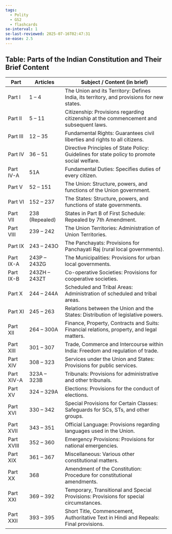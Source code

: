 ```yaml
---
tags:
  - Polity
  - GS2
  - flashcards
se-interval: 1
se-last-reviewed: 2025-07-16T02:47:31
se-ease: 2.5
---
```

## Table: Parts of the Indian Constitution and Their Brief Content

| Part       | Articles       | Subject / Content (in brief)                                                                 |
| ---------- | -------------- | -------------------------------------------------------------------------------------------- |
| Part I     | 1 – 4          | The Union and its Territory: Defines India, its territory, and provisions for new states.    |
| Part II    | 5 – 11         | Citizenship: Provisions regarding citizenship at the commencement and subsequent laws.       |
| Part III   | 12 – 35        | Fundamental Rights: Guarantees civil liberties and rights to all citizens.                   |
| Part IV    | 36 – 51        | Directive Principles of State Policy: Guidelines for state policy to promote social welfare. |
| Part IV-A  | 51A            | Fundamental Duties: Specifies duties of every citizen.                                       |
| Part V     | 52 – 151       | The Union: Structure, powers, and functions of the Union government.                         |
| Part VI    | 152 – 237      | The States: Structure, powers, and functions of state governments.                           |
| Part VII   | 238 (Repealed) | States in Part B of First Schedule: Repealed by 7th Amendment.                               |
| Part VIII  | 239 – 242      | The Union Territories: Administration of Union Territories.                                  |
| Part IX    | 243 – 243O     | The Panchayats: Provisions for Panchayati Raj (rural local governments).                     |
| Part IX-A  | 243P – 243ZG   | The Municipalities: Provisions for urban local governments.                                  |
| Part IX-B  | 243ZH – 243ZT  | Co-operative Societies: Provisions for cooperative societies.                                |
| Part X     | 244 – 244A     | Scheduled and Tribal Areas: Administration of scheduled and tribal areas.                    |
| Part XI    | 245 – 263      | Relations between the Union and the States: Distribution of legislative powers.              |
| Part XII   | 264 – 300A     | Finance, Property, Contracts and Suits: Financial relations, property, and legal matters.    |
| Part XIII  | 301 – 307      | Trade, Commerce and Intercourse within India: Freedom and regulation of trade.               |
| Part XIV   | 308 – 323      | Services under the Union and States: Provisions for public services.                         |
| Part XIV-A | 323A – 323B    | Tribunals: Provisions for administrative and other tribunals.                                |
| Part XV    | 324 – 329A     | Elections: Provisions for the conduct of elections.                                          |
| Part XVI   | 330 – 342      | Special Provisions for Certain Classes: Safeguards for SCs, STs, and other groups.           |
| Part XVII  | 343 – 351      | Official Language: Provisions regarding languages used in the Union.                         |
| Part XVIII | 352 – 360      | Emergency Provisions: Provisions for national emergencies.                                   |
| Part XIX   | 361 – 367      | Miscellaneous: Various other constitutional matters.                                         |
| Part XX    | 368            | Amendment of the Constitution: Procedure for constitutional amendments.                      |
| Part XXI   | 369 – 392      | Temporary, Transitional and Special Provisions: Provisions for special circumstances.        |
| Part XXII  | 393 – 395      | Short Title, Commencement, Authoritative Text in Hindi and Repeals: Final provisions.        |

